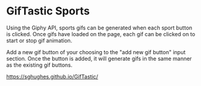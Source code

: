 # GifTastic Sports

Using the Giphy API, sports gifs can be generated when each sport button is clicked. Once gifs have loaded on the page, each gif can be clicked on to start or stop gif animation. 

Add a new gif button of your choosing to the "add new gif button" input section. Once the button is added, it will generate gifs in the same manner as the existing gif buttons. 

https://sghughes.github.io/GifTastic/
